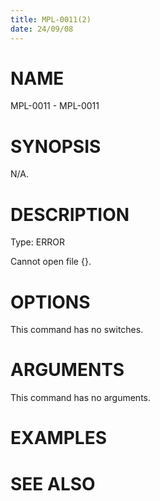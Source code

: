 ```yaml
---
title: MPL-0011(2)
date: 24/09/08
---
```


# NAME

MPL-0011 - MPL-0011

# SYNOPSIS

N/A.

# DESCRIPTION

Type: ERROR

Cannot open file {}.

# OPTIONS

This command has no switches.

# ARGUMENTS

This command has no arguments.

# EXAMPLES

# SEE ALSO
